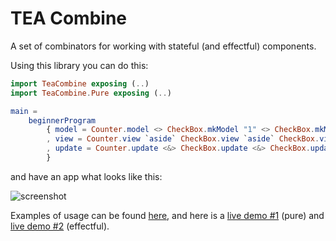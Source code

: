 # TEA Combine

A set of combinators for working with stateful (and effectful) components.

Using this library you can do this:

```elm
import TeaCombine exposing (..)
import TeaCombine.Pure exposing (..)

main =
    beginnerProgram
        { model = Counter.model <> CheckBox.mkModel "1" <> CheckBox.mkModel "2"
        , view = Counter.view `aside` CheckBox.view `aside` CheckBox.view
        , update = Counter.update <&> CheckBox.update <&> CheckBox.update
        }
```

and have an app what looks like this:

![screenshot](https://github.com/astynax/tea-combine/blob/master/assets/example.png)

Examples of usage can be found [here](https://github.com/astynax/tea-combine/tree/master/examples), and here is a [live demo #1](https://astynax.github.com/tea-combine/examples/pure.html) (pure)
and [live demo #2](https://astynax.github.com/tea-combine/examples/effectful.html) (effectful).

